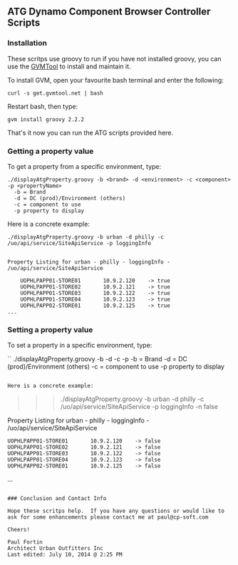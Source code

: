 ## ATG Dynamo Component Browser Controller Scripts

### Installation

These scritps use groovy to run if you have not installed groovy, you can use the [GVMTool](http://gvmtool.net) to install and maintain it.

To install GVM, open your favourite bash terminal and enter the following:


```
curl -s get.gvmtool.net | bash
```

Restart bash, then type:

```
gvm install groovy 2.2.2
```

That's it now you can run the ATG scripts provided here.

### Getting a property value

To get a property from a specific environment, type:

```
./displayAtgProperty.groovy -b <brand> -d <environment> -c <component> -p <propertyName>
  -b = Brand
  -d = DC (prod)/Environment (others)
  -c = component to use
  -p property to display
```

Here is a concrete example:

```
./displayAtgProperty.groovy -b urban -d philly -c /uo/api/service/SiteApiService -p loggingInfo


Property Listing for urban - philly - loggingInfo - /uo/api/service/SiteApiService

    UOPHLPAPP01-STORE01       10.9.2.120    -> true
    UOPHLPAPP01-STORE02       10.9.2.121    -> true
    UOPHLPAPP01-STORE03       10.9.2.122    -> true
    UOPHLPAPP01-STORE04       10.9.2.123    -> true
    UOPHLPAPP02-STORE01       10.9.2.125    -> true
...
```

### Setting a property value

To set a property in a specific environment, type:

``
./displayAtgProperty.groovy -b <brand> -d <environment> -c <component> -p <propertyName>
  -b = Brand
  -d = DC (prod)/Environment (others)
  -c = component to use
  -p property to display
```

Here is a concrete example:

```
>>>./displayAtgProperty.groovy -b urban -d philly -c /uo/api/service/SiteApiService -p loggingInfo -n false


Property Listing for urban - philly - loggingInfo - /uo/api/service/SiteApiService

    UOPHLPAPP01-STORE01       10.9.2.120    -> false
    UOPHLPAPP01-STORE02       10.9.2.121    -> false
    UOPHLPAPP01-STORE03       10.9.2.122    -> false
    UOPHLPAPP01-STORE04       10.9.2.123    -> false
    UOPHLPAPP02-STORE01       10.9.2.125    -> false
...
```

### Conclusion and Contact Info

Hope these scritps help.  If you have any questions or would like to ask for some enhancements please contact me at paul@cp-soft.com

Cheers!

Paul Fortin
Architect Urban Outfitters Inc
Last edited: July 10, 2014 @ 2:25 PM

